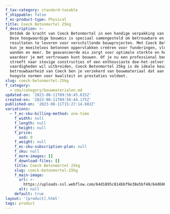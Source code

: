 ```yaml
---
f_tax-category: standard-taxable
f_shippable: false
f_ec-product-type: Physical
title: Coeck Betonmortel 25kg
f_description: >-
  Ontdek de kracht van Coeck Betonmortel in een handige verpakking van 25kg.
  Deze hoogwaardige bouwmix is speciaal samengesteld om betrouwbare en duurzame
  resultaten te leveren voor verschillende bouwprojecten. Met Coeck Betonmortel
  kun je moeiteloos betonnen oppervlakken creëren voor funderingen, vloeren,
  wanden en meer. De geavanceerde mix zorgt voor optimale sterkte en hechting,
  waardoor je met vertrouwen kunt bouwen. Of je nu een professional bent die
  streeft naar stevige constructies of een enthousiaste doe-het-zelver die zijn
  vaardigheden wil uitbreiden, Coeck Betonmortel 25kg is de ideale keuze. Met de
  betrouwbaarheid van Coeck ben je verzekerd van bouwmateriaal dat aan de
  hoogste normen voor kwaliteit en prestaties voldoet.
slug: coeck-betonmortel-25kg
f_category:
  - cms/category/bouwmaterialen.md
updated-on: '2023-08-11T09:58:45.615Z'
created-on: '2023-08-11T09:58:44.175Z'
published-on: '2023-08-11T15:27:14.602Z'
variations:
  - f_ec-sku-billing-method: one-time
    f_width: null
    f_length: null
    f_height: null
    f_price:
      usd: 0
    f_weight: null
    f_ec-sku-subscription-plan: null
    f_sku: null
    f_more-images: []
    f_download-files: []
    title: Coeck Betonmortel 25kg
    slug: coeck-betonmortel-25kg
    f_main-image:
      url: >-
        https://uploads-ssl.webflow.com/64d1895c814bbf9e38e5bf40/64d6063a5e66f55a73f3e15e_coeck%20mortel.webp
      alt: null
    default: true
layout: '[product].html'
tags: product
---
```



